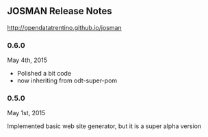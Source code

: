 ## JOSMAN Release Notes 

http://opendatatrentino.github.io/josman

### 0.6.0 

May 4th, 2015

- Polished a bit code
- now inheriting from odt-super-pom

### 0.5.0

May 1st, 2015

Implemented basic web site generator, but it is a super alpha version